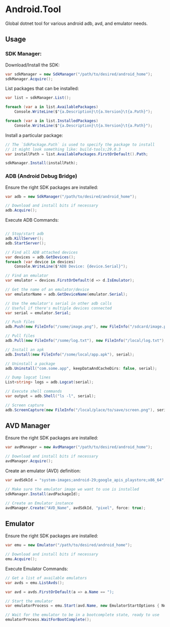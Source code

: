 # Android.Tool
Global dotnet tool for various android adb, avd, and emulator needs.

## Usage

### SDK Manager:

Download/Install the SDK:

```csharp
var sdkManager = new SdkManager("/path/to/desired/android_home");
sdkManager.Acquire();
```

List packages that can be installed:

```csharp
var list = sdkManager.List();

foreach (var a in list.AvailablePackages)
    Console.WriteLine($"{a.Description}\t{a.Version}\t{a.Path}");

foreach (var a in list.InstalledPackages)
    Console.WriteLine($"{a.Description}\t{a.Version}\t{a.Path}");
```

Install a particular package:

```csharp
// The `SdkPackage.Path` is used to specify the package to install
// it might look something like: build-tools;29.0.3
var installPath = list.AvailablePackages.FirstOrDefault().Path;

sdkManager.Install(installPath);
```


### ADB (Android Debug Bridge)

Ensure the right SDK packages are installed:

```csharp
var adb = new SdkManager("/path/to/desired/android_home");

// Download and install bits if necessary
adb.Acquire();
```

Execute ADB Commands:

```csharp

// Stop/start adb
adb.KillServer();
adb.StartServer();

// Find all ADB attached devices
var devices = adb.GetDevices();
foreach (var device in devices)
    Console.WriteLine($"ADB Device: {device.Serial}");

// Find an emulator
var emulator = devices.FirstOrDefault(d => d.IsEmulator);

// Get the name of an emulator/device
var emulatorName = adb.GetDeviceName(emulator.Serial);

// Use the emulator's serial in other adb calls
// Useful if there's multiple devices connected
var serial = emulator.Serial;

// Push files
adb.Push(new FileInfo("/some/image.png"), new FileInfo("/sdcard/image.png"), serial);

// Pull files
adb.Pull(new FileInfo("/some/log.txt"), new FileInfo("/local/log.txt"), serial);

// Install an apk
adb.Install(new FileInfo("/some/local/app.apk"), serial);

// Uninstall a package
adb.Uninstall("com.some.app", keepDataAndCacheDirs: false, serial);

// Dump logcat lines
List<string> logs = adb.Logcat(serial);

// Execute shell commands
var output = adb.Shell("ls -l", serial);

// Screen capture
adb.ScreenCapture(new FileInfo("/local/place/to/save/screen.png"), serial);
```


## AVD Manager

Ensure the right SDK packages are installed:

```csharp
var avdManager = new AvdManager("/path/to/desired/android_home");

// Download and install bits if necessary
avdManager.Acquire();
```

Create an emulator (AVD) definition:

```csharp
var avdSdkId = "system-images;android-29;google_apis_playstore;x86_64";

// Make sure the emulator image we want to use is installed
sdkManager.Install(avdPackageId);

// Create an Emulator instance
avdManager.Create("AVD_Name", avdSdkId, "pixel", force: true);
```


## Emulator

Ensure the right SDK packages are installed:

```csharp
var emu = new Emulator("/path/to/desired/android_home");

// Download and install bits if necessary
emu.Acquire();
```

Execute Emulator Commands:

```csharp
// Get a list of available emulators
var avds = emu.ListAvds();

var avd = avds.FirstOrDefault(a => a.Name == ");

// Start the emulator
var emulatorProcess = emu.Start(avd.Name, new EmulatorStartOptions { NoSnapshot = true });

// Wait for the emulator to be in a bootcomplete state, ready to use
emulatorProcess.WaitForBootComplete();
```

